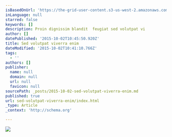 ```yaml
---
isBasedOnUrl: 'https://the-grid-user-content.s3-us-west-2.amazonaws.com/34fd3ca5-89e7-4fa0-a254-789fe9ab87ec.jpg'
inLanguage: null
starred: false
keywords: []
description: Proin dignissim blandit  feugiat sed volutpat vi
author: []
datePublished: '2015-10-02T10:45:50.920Z'
title: Sed volutpat viverra enim
dateModified: '2015-10-02T10:41:10.766Z'
tags:
  - ''
authors: []
publisher:
  name: null
  domain: null
  url: null
  favicon: null
sourcePath: _posts/2015-10-02-sed-volutpat-viverra-enim.md
published: true
url: sed-volutpat-viverra-enim/index.html
_type: Article
_context: 'http://schema.org'

---
```

![](https://the-grid-user-content.s3-us-west-2.amazonaws.com/34fd3ca5-89e7-4fa0-a254-789fe9ab87ec.jpg)